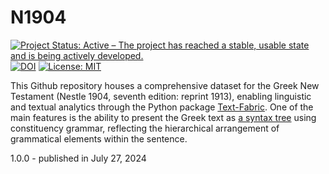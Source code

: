 # N1904

[![Project Status: Active – The project has reached a stable, usable state and is being actively developed.](https://www.repostatus.org/badges/latest/active.svg)](https://www.repostatus.org/#active) 
[![DOI](https://zenodo.org/badge/815142663.svg)](https://zenodo.org/doi/10.5281/zenodo.13117910) [![License: MIT](https://img.shields.io/badge/License-MIT-yellow.svg)](https://opensource.org/licenses/MIT)

This Github repository houses a comprehensive dataset for the Greek New Testament (Nestle 1904, seventh edition: reprint 1913), enabling linguistic and textual analytics through the Python package [Text-Fabric](https://centerblc.github.io/N1904/tf.html). One of the main features is the ability to present the Greek text as [a syntax tree](https://centerblc.github.io/N1904/syntaxtrees.html) using constituency grammar, reflecting the hierarchical arrangement of grammatical elements within the sentence.

1.0.0 - published in July 27, 2024
